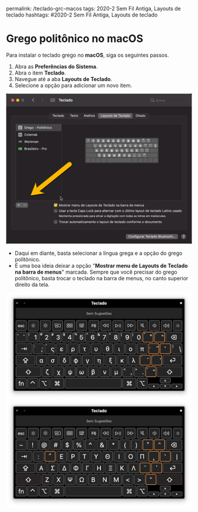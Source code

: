 permalink: /teclado-grc-macos
tags: 2020-2 Sem Fil Antiga, Layouts de teclado
hashtags: #2020-2 Sem Fil Antiga, Layouts de teclado

# Grego politônico no macOS

Para instalar o teclado grego no **macOS**, siga os seguintes passos.  

1. Abra as **Preferências do Sistema**.
2. Abra o item **Teclado**.
3. Navegue até a aba **Layouts de Teclado**.
4. Selecione a opção para adicionar um novo item.

![](./img/teclado/__2020-12-01_23-14-33.png)  

- Daqui em diante, basta selecionar a língua grega e a opção do grego politônico.
- É uma boa ideia deixar a opção "**Mostrar menu de Layouts de Teclado na barra de menus**" marcada. Sempre que você precisar do grego politônico, basta trocar o teclado na barra de menus, no canto superior direito da tela.  

![](./img/teclado/__2020-12-01_23-34-07.png)
![](./img/teclado/__2020-12-01_23-34-30.png)
